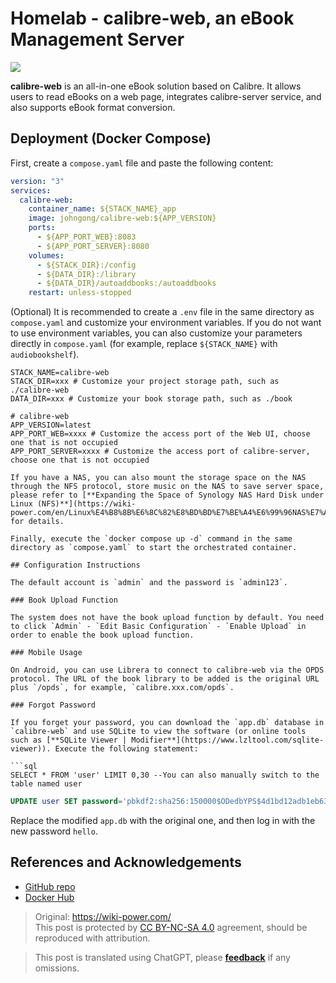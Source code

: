 # Homelab - calibre-web, an eBook Management Server

![](https://img.wiki-power.com/d/wiki-media/img/20210429125418.png)

**calibre-web** is an all-in-one eBook solution based on Calibre. It allows users to read eBooks on a web page, integrates calibre-server service, and also supports eBook format conversion.

## Deployment (Docker Compose)

First, create a `compose.yaml` file and paste the following content:

```yaml title="compose.yaml"
version: "3"
services:
  calibre-web:
    container_name: ${STACK_NAME}_app
    image: johngong/calibre-web:${APP_VERSION}
    ports:
      - ${APP_PORT_WEB}:8083
      - ${APP_PORT_SERVER}:8080
    volumes:
      - ${STACK_DIR}:/config
      - ${DATA_DIR}:/library
      - ${DATA_DIR}/autoaddbooks:/autoaddbooks
    restart: unless-stopped
```

(Optional) It is recommended to create a `.env` file in the same directory as `compose.yaml` and customize your environment variables. If you do not want to use environment variables, you can also customize your parameters directly in `compose.yaml` (for example, replace `${STACK_NAME}` with `audiobookshelf`).

````dotenv title=".env"
STACK_NAME=calibre-web
STACK_DIR=xxx # Customize your project storage path, such as ./calibre-web
DATA_DIR=xxx # Customize your book storage path, such as ./book

# calibre-web
APP_VERSION=latest
APP_PORT_WEB=xxxx # Customize the access port of the Web UI, choose one that is not occupied
APP_PORT_SERVER=xxxx # Customize the access port of calibre-server, choose one that is not occupied

If you have a NAS, you can also mount the storage space on the NAS through the NFS protocol, store music on the NAS to save server space, please refer to [**Expanding the Space of Synology NAS Hard Disk under Linux (NFS)**](https://wiki-power.com/en/Linux%E4%B8%8B%E6%8C%82%E8%BD%BD%E7%BE%A4%E6%99%96NAS%E7%A1%AC%E7%9B%98%E6%8B%93%E5%B1%95%E7%A9%BA%E9%97%B4%EF%BC%88NFS%EF%BC%89/) for details.

Finally, execute the `docker compose up -d` command in the same directory as `compose.yaml` to start the orchestrated container.

## Configuration Instructions

The default account is `admin` and the password is `admin123`.

### Book Upload Function

The system does not have the book upload function by default. You need to click `Admin` - `Edit Basic Configuration` - `Enable Upload` in order to enable the book upload function.

### Mobile Usage

On Android, you can use Librera to connect to calibre-web via the OPDS protocol. The URL of the book library to be added is the original URL plus `/opds`, for example, `calibre.xxx.com/opds`.

### Forgot Password

If you forget your password, you can download the `app.db` database in `calibre-web` and use SQLite to view the software (or online tools such as [**SQLite Viewer | Modifier**](https://www.lzltool.com/sqlite-viewer)). Execute the following statement:

```sql
SELECT * FROM 'user' LIMIT 0,30 --You can also manually switch to the table named user
````

```sql
UPDATE user SET password='pbkdf2:sha256:150000$ODedbYPS$4d1bd12adb1eb63f78e49873cbfc731e35af178cb9eb6b8b62c09dcf8db76670' WHERE name='xxx'; -- Replace xxx with your current username
```

Replace the modified `app.db` with the original one, and then log in with the new password `hello`.

## References and Acknowledgements

- [GitHub repo](https://github.com/janeczku/calibre-web)
- [Docker Hub](https://registry.hub.docker.com/r/johngong/calibre-web)

> Original: <https://wiki-power.com/>  
> This post is protected by [CC BY-NC-SA 4.0](https://creativecommons.org/licenses/by/4.0/deed.en) agreement, should be reproduced with attribution.

> This post is translated using ChatGPT, please [**feedback**](https://github.com/linyuxuanlin/Wiki_MkDocs/issues/new) if any omissions.

